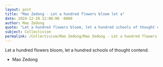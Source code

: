 ```yaml
---
layout: post
title: "Mao Zedong - Let a hundred flowers bloom let a"
date: 2024-12-28 12:00:00 -0000
author: Mao Zedong
quote: "Let a hundred flowers bloom, let a hundred schools of thought contend."
subject: Collectivism
permalink: /Collectivism/Mao Zedong/Mao Zedong - Let a hundred flowers bloom let a
---
```


Let a hundred flowers bloom, let a hundred schools of thought contend.

- Mao Zedong
